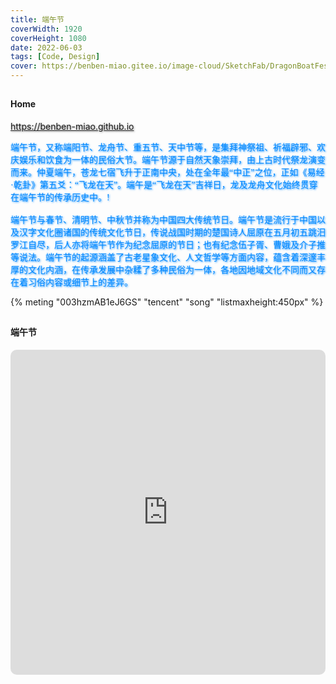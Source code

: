 ```yaml
---
title: 端午节
coverWidth: 1920
coverHeight: 1080
date: 2022-06-03
tags: [Code, Design]
cover: https://benben-miao.gitee.io/image-cloud/SketchFab/DragonBoatFestival.png
---
```


<!-- <div style="background-color: #eeeeee; width: 120px; padding:5px 20px; border-radius: 3px;">Read More</div> -->
<!-- more -->

## 
#### Home
<div class="card">
  <a href="https://benben-miao.github.io" style="text-shadow: 1px 1px 3px #888;">https://benben-miao.github.io</a>
  <p style="text-shadow: 1px 1px 3px #0088ff; color: #0088ff; font-family: 'Youyuan', 'Times';">端午节，又称端阳节、龙舟节、重五节、天中节等，是集拜神祭祖、祈福辟邪、欢庆娱乐和饮食为一体的民俗大节。端午节源于自然天象崇拜，由上古时代祭龙演变而来。仲夏端午，苍龙七宿飞升于正南中央，处在全年最“中正”之位，正如《易经·乾卦》第五爻：“飞龙在天”。端午是“飞龙在天”吉祥日，龙及龙舟文化始终贯穿在端午节的传承历史中。! 
  <br/><br/>
  端午节与春节、清明节、中秋节并称为中国四大传统节日。端午节是流行于中国以及汉字文化圈诸国的传统文化节日，传说战国时期的楚国诗人屈原在五月初五跳汨罗江自尽，后人亦将端午节作为纪念屈原的节日；也有纪念伍子胥、曹娥及介子推等说法。端午节的起源涵盖了古老星象文化、人文哲学等方面内容，蕴含着深邃丰厚的文化内涵，在传承发展中杂糅了多种民俗为一体，各地因地域文化不同而又存在着习俗内容或细节上的差异。
  </p>
</div>

{% meting "003hzmAB1eJ6GS" "tencent" "song" "listmaxheight:450px" %}

## 
#### 端午节
<div class="frame">
  <iframe frameborder="0" allowfullscreen mozallowfullscreen="true" webkitallowfullscreen="true" allow="fullscreen; autoplay; vr" 
  style="width: 100%; height: 520px; border-radius: 10px;" 
  src="https://sketchfab.com/models/fe38308fcf0847f0bd196c5d87079c60/embed">
  </iframe>
</div>